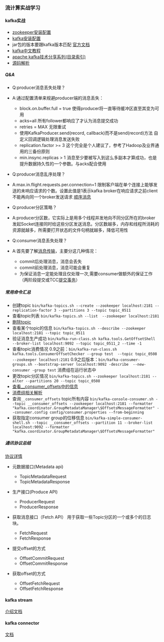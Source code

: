 ### 流计算实战学习

#### kafka实战
+ [zookeeper安装配置](http://www.jianshu.com/p/0ba61bf7149f)
+ [kafka安装配置](http://nekomiao.me/2016/11/20/kafka/)
+ jar包的版本要跟kafka版本匹配
[官方文档](http://kafka.apache.org/0100/documentation/#quickstart)
+ [kafka中文教程](http://www.orchome.com/kafka/index)
+ [apache kafka技术分享系列(目录索引)](http://blog.csdn.net/lizhitao/article/details/39499283)
+ [源码解析](http://zqhxuyuan.github.io/2016/01/06/2016-01-06-Kafka_Producer/)

##### Q&A
+ Q:producer消息丢失处理？
+ A:通过配置清单来规避producer端的消息丢失：
    + block.on.buffer.full = true  使得producer将一直等待缓冲区直至其变为可用
    + acks=all  所有follower都响应了才认为消息提交成功
    + retries = MAX 无限重试
    + 使用KafkaProducer.send(record, callback)而不是send(record)方法   自定义回调逻辑处理消息发送失败
    + replication.factor >= 3   这个完全是个人建议了，参考了Hadoop及业界通用的三备份原则
    + min.insync.replicas > 1 消息至少要被写入到这么多副本才算成功，也是提升数据持久性的一个参数。与acks配合使用  
+ Q:producer消息乱序处理？
+ A:max.in.flight.requests.per.connection=1 限制客户端在单个连接上能够发送的未响应请求的个数。设置此值是1表示kafka broker在响应请求之前client不能再向同一个broker发送请求 [顺序消息](http://www.lpnote.com/2017/01/17/sequence-message-in-kafka/)
+ Q:producer分区策略？
+ A:producer分区数，它实际上是用多个线程并发地向不同分区所在的broker发起Socket连接同时给这些分区发送消息。分区数越多，内存和线程所消耗的资源就越多，所需要打开状态的文件句柄就越多，降低可用性

+ Q:consumer消息丢失处理？
+ A:首先要了解[消息传输](http://matt33.com/2016/03/09/kafka-transmit/)，主要分这几种情况：
    + commit后处理消息，消息会丢失
    + commit前处理消息，消息可能会重复
    + 为保证消息一定能处理且仅处理一次,需要consumer做额外的保证工作（两阶段提交或TCC[提交事务](http://www.roncoo.com/article/detail/124243)）
    

    
##### 常用命令汇总
+ 创建topic
`bin/kafka-topics.sh --create --zookeeper localhost:2181 --replication-factor 3 --partitions 3 --topic topic_0511`
+ 查看topic列表
`bin/kafka-topics.sh --list  --zookeeper localhost:2181`
+ [删除topic](http://blog.csdn.net/fengzheku/article/details/50585972)
+ 查看某个topic的信息
`bin/kafka-topics.sh --describe --zookeeper localhost:2181 --topic topic_0511`
+ 验证消息生产成功
`bin/kafka-run-class.sh kafka.tools.GetOffsetShell --broker-list localhost:9092 --topic topic_0511_2 --time -1`
+ 查看topic消费情况
0.9之前：`bin/kafka-run-class.sh kafka.tools.ConsumerOffsetChecker --group test  --topic topic_0508  --zookeeper localhost:2181`
0.9之后版本：`bin/kafka-consumer-groups.sh --bootstrap-server localhost:9092 -describe  --new-consumer -group test` 消费组在运行状态中
+ 更改topic分区情况
`bin/kafka-topics.sh --zookeeper localhost:2181 --alter --partitions 20 --topic topic_0508`
+ [查看__consumer_offsets中的信息](http://www.cnblogs.com/huxi2b/p/6061110.html)
+ [消费组相关解析](http://www.cnblogs.com/huxi2b/p/6223228.html)
+ 查询`__consumer_offsets` topic所有内容
`bin/kafka-console-consumer.sh --topic __consumer_offsets --zookeeper localhost:2181 --formatter "kafka.coordinator.GroupMetadataManager\$OffsetsMessageFormatter" --consumer.config config/consumer.properties --from-beginning`
+ 获取指定consumer group的位移信息
`bin/kafka-simple-consumer-shell.sh --topic __consumer_offsets --partition 11 --broker-list localhost:9092 --formatter "kafka.coordinator.GroupMetadataManager\$OffsetsMessageFormatter"`

##### 通讯协议总结
 [协议详情](http://colobu.com/2017/01/26/A-Guide-To-The-Kafka-Protocol/)
 
+ 元数据接口(Metadata api)
    + TopicMetadataRequest
    + TopicMetadataResponse
    
+ 生产接口(Produce API)
    + ProducerRequest
    + ProducerResponse

+ 获取消息接口（Fetch API）
用于获取一些Topic分区的一个或多个的日志块。
    + FetchRequest
    + FetchResponse

+ 提交offset的方式
    + OffsetCommitRequest
    + OffsetCommitResponse

+ 获取offset的方式
    + OffsetFetchRequest
    + OffsetFetchResponse


#### kafka stream
[介绍文档](http://blog.csdn.net/opensure/article/details/51507698)

#### kafka connector
[文档](https://www.confluent.io/product/connectors/)